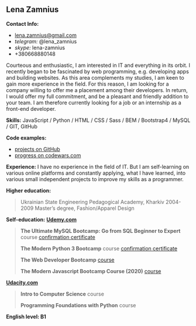 ## **Lena Zamnius**

**Contact Info:**
* lena.zamnius@gmail.com
* *telegram:* @lena_zamnius
* *skype:* lena-zamnius
* +380668880148

Courteous and enthusiastic, I am interested in IT and everything in its orbit. I recently began to be fascinated by web programming, e.g. developing apps and building websites. As this area complements my studies, I am keen to gain more experience in the field. For this reason, I am looking for a company willing to offer me a placement among their developers. In return, I would offer my full commitment, and be a pleasant and friendly addition to your team. I am therefore currently looking for a job or an internship as a front-end developer.

**Skills:**
JavaScript / Python / HTML / CSS / Sass / BEM / Bootstrap4 / MySQL / GIT, GitHub

**Code examples:**
* [projects on GitHub](https://github.com/lenazamnius)
* [progress on  codewars.com](https://www.codewars.com/users/lena.zamnius) 

**Experience:** I have no experience in the field of IT. But I am self-learning on various online platforms and constantly applying, what I have learned, into  various small independent projects to improve my skills as a programmer.

**Higher education:**
>Ukrainian State Engineering Pedagogical Academy, Kharkiv
>2004-2009
>Master’s degree, Fashion/Apparel Design

**Self-education:**
[**Udemy.com**](https://www.udemy.com)
>**The Ultimate MySQL Bootcamp: Go from SQL Beginner to Expert** course [confirmation certificate](https://www.udemy.com/certificate/UC-0LMH7GTF/)  
>
>**The Modern Python 3 Bootcamp** course [confirmation certificate](https://www.udemy.com/certificate/UC-WLMJMN6D/)
>
>**The Web Developer Bootcamp** [course](https://www.udemy.com/course/the-web-developer-bootcamp/)
>
>**The Modern Javascript Bootcamp Course (2020)** [course](https://www.udemy.com/course/javascript-beginners-complete-tutorial/)

[**Udacity.com**](https://www.udacity.com)
>**Intro to Computer Science** course
>
>**Programming Foundations with Python** course

**English level: B1**